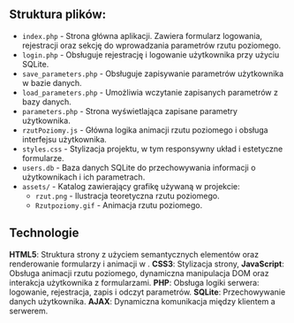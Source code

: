 ## Struktura plików:

- `index.php` - Strona główna aplikacji. Zawiera formularz logowania, rejestracji oraz sekcję do wprowadzania parametrów rzutu poziomego.
- `login.php` - Obsługuje rejestrację i logowanie użytkownika przy użyciu SQLite.
- `save_parameters.php` - Obsługuje zapisywanie parametrów użytkownika w bazie danych.
- `load_parameters.php` - Umożliwia wczytanie zapisanych parametrów z bazy danych.
- `parameters.php` - Strona wyświetlająca zapisane parametry użytkownika.
- `rzutPoziomy.js` - Główna logika animacji rzutu poziomego i obsługa interfejsu użytkownika.
- `styles.css` - Stylizacja projektu, w tym responsywny układ i estetyczne formularze.
- `users.db` - Baza danych SQLite do przechowywania informacji o użytkownikach i ich parametrach.
- `assets/` - Katalog zawierający grafikę używaną w projekcie:
  - `rzut.png` - Ilustracja teoretyczna rzutu poziomego.
  - `Rzutpoziomy.gif` - Animacja rzutu poziomego.


## Technologie

**HTML5**:
Struktura strony z użyciem semantycznych elementów oraz renderowanie formularzy i animacji w <canvas>.
**CSS3**:
Stylizacja strony,
**JavaScript**:
Obsługa animacji rzutu poziomego, dynamiczna manipulacja DOM oraz interakcja użytkownika z formularzami.
**PHP**:
Obsługa logiki serwera: logowanie, rejestracja, zapis i odczyt parametrów.
**SQLite**:
Przechowywanie danych użytkownika.
**AJAX**:
Dynamiczna komunikacja między klientem a serwerem.
